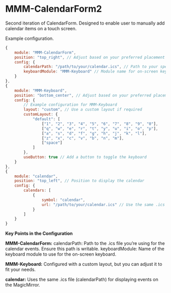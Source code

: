 # MMM-CalendarForm2
Second iteration of CalendarForm. Designed to enable user to manually add calendar items on a touch screen. 

Example configuration. 

```js
{
    module: "MMM-CalendarForm",
    position: "top_right", // Adjust based on your preferred placement
    config: {
        calendarPath: "/path/to/your/calendar.ics", // Path to your specific .ics file
        keyboardModule: "MMM-Keyboard" // Module name for on-screen keyboard integration
    }
},
{
    module: "MMM-Keyboard",
    position: "bottom_center", // Adjust based on your preferred placement
    config: {
        // Example configuration for MMM-Keyboard
        layout: "custom", // Use a custom layout if required
        customLayout: {
            "default": [
                ["1", "2", "3", "4", "5", "6", "7", "8", "9", "0"],
                ["q", "w", "e", "r", "t", "y", "u", "i", "o", "p"],
                ["a", "s", "d", "f", "g", "h", "j", "k", "l"],
                ["z", "x", "c", "v", "b", "n", "m"],
                ["space"]
            ]
        },
        useButton: true // Add a button to toggle the keyboard
    }
},
{
    module: "calendar",
    position: "top_left", // Position to display the calendar
    config: {
        calendars: [
            {
                symbol: "calendar",
                url: "/path/to/your/calendar.ics" // Use the same .ics file
            }
        ]
    }
}
```

**Key Points in the Configuration**

  **MMM-CalendarForm:**
        calendarPath: Path to the .ics file you’re using for the calendar events. Ensure this path is writable.
        keyboardModule: Name of the keyboard module to use for the on-screen keyboard.

  **MMM-Keyboard:**
        Configured with a custom layout, but you can adjust it to fit your needs.

  **calendar:**
        Uses the same .ics file (calendarPath) for displaying events on the MagicMirror.
